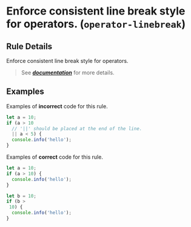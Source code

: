 # Enforce consistent line break style for operators. (`operator-linebreak`)

## Rule Details

Enforce consistent line break style for operators.

> See [***documentation***](https://developer.huawei.com/consumer/{{region}}/doc/harmonyos-guides-{{apiVersion}}/ide_operator-linebreak-{{apiVersion}}) for more details.

## Examples

Examples of **incorrect** code for this rule.

```ts
let a = 10;
if (a > 10
  // '||' should be placed at the end of the line.
  || a < 5) {
  console.info('hello');
}
```

Examples of **correct** code for this rule.

```ts
let a = 10;
if (a > 10) {
  console.info('hello');
}

let b = 10;
if (b >
 10) {
  console.info('hello');
}
```
